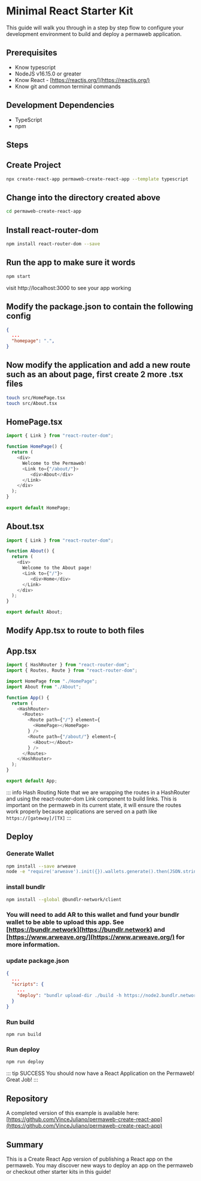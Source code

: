 # Minimal React Starter Kit

This guide will walk you through in a step by step flow to configure your development environment to build and deploy a permaweb application.

## Prerequisites 

* Know typescript
* NodeJS v16.15.0 or greater
* Know React - [https://reactjs.org/](https://reactjs.org/)
* Know git and common terminal commands

## Development Dependencies

* TypeScript
* npm

## Steps

## Create Project

```sh
npx create-react-app permaweb-create-react-app --template typescript
```


## Change into the directory created above

```sh
cd permaweb-create-react-app
```

## Install react-router-dom

```sh
npm install react-router-dom --save
```

## Run the app to make sure it words
```sh
npm start
```

visit http://localhost:3000 to see your app working

## Modify the package.json to contain the following config
```json
{
  ...
  "homepage": ".",
}
```

## Now modify the application and add a new route such as an about page, first create 2 more .tsx files

```sh
touch src/HomePage.tsx
touch src/About.tsx
```

## HomePage.tsx
```ts
import { Link } from "react-router-dom";

function HomePage() {
  return (
    <div>
      Welcome to the Permaweb! 
      <Link to={"/about/"}>
         <div>About</div>
      </Link>
    </div>
  );
}
  
export default HomePage;
```

## About.tsx

```ts
import { Link } from "react-router-dom";

function About() {
  return (
    <div>
      Welcome to the About page!
      <Link to={"/"}>
         <div>Home</div>
      </Link>
    </div>
  );
}

export default About;

```

## Modify App.tsx to route to both files

## App.tsx
```ts
import { HashRouter } from "react-router-dom";
import { Routes, Route } from "react-router-dom";

import HomePage from "./HomePage";
import About from "./About";

function App() {
  return (
    <HashRouter>
      <Routes>
        <Route path={"/"} element={
          <HomePage></HomePage>
        } />
        <Route path={"/about/"} element={
          <About></About>
        } />
      </Routes>
    </HashRouter>
  );
}

export default App;
```



::: info Hash Routing
Note that we are wrapping the routes in a HashRouter and using the react-router-dom Link component to build links.
This is important on the permaweb in its current state, it will ensure the routes work properly because applications
are served on a path like `https://[gateway]/[TX]` 
:::



## Deploy 

### Generate Wallet

```sh
npm install --save arweave
node -e "require('arweave').init({}).wallets.generate().then(JSON.stringify).then(console.log.bind(console))" > wallet.json
```

### install bundlr

```sh
npm install --global @bundlr-network/client
```

### You will need to add AR to this wallet and fund your bundlr wallet to be able to upload this app. See [https://bundlr.network](https://bundlr.network) and [https://www.arweave.org/](https://www.arweave.org/) for more information.

### update package.json

```json
{
  ...
  "scripts": {
    ...
    "deploy": "bundlr upload-dir ./build -h https://node2.bundlr.network --wallet ./wallet.json -c arweave --index-file index.html --no-confirmation"
  }
}
```

### Run build
```
npm run build
```

### Run deploy

```sh
npm run deploy
```

::: tip SUCCESS 
You should now have a React Application on the Permaweb! Great Job!
:::

## Repository

A completed version of this example is available here: [https://github.com/VinceJuliano/permaweb-create-react-app](https://github.com/VinceJuliano/permaweb-create-react-app)
## Summary

This is a Create React App version of publishing a React app on the permaweb. You may discover new ways to deploy an app on the permaweb or checkout other starter kits in this guide!